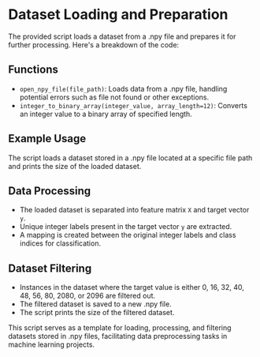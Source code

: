 # Dataset Loading and Preparation

The provided script loads a dataset from a .npy file and prepares it for further processing. Here's a breakdown of the code:

## Functions
- `open_npy_file(file_path)`: Loads data from a .npy file, handling potential errors such as file not found or other exceptions.
- `integer_to_binary_array(integer_value, array_length=12)`: Converts an integer value to a binary array of specified length.

## Example Usage
The script loads a dataset stored in a .npy file located at a specific file path and prints the size of the loaded dataset.

## Data Processing
- The loaded dataset is separated into feature matrix `X` and target vector `y`.
- Unique integer labels present in the target vector `y` are extracted.
- A mapping is created between the original integer labels and class indices for classification.

## Dataset Filtering
- Instances in the dataset where the target value is either 0, 16, 32, 40, 48, 56, 80, 2080, or 2096 are filtered out.
- The filtered dataset is saved to a new .npy file.
- The script prints the size of the filtered dataset.

This script serves as a template for loading, processing, and filtering datasets stored in .npy files, facilitating data preprocessing tasks in machine learning projects.

